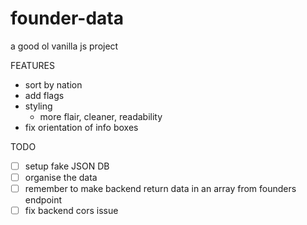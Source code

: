 # founder-data

a good ol vanilla js project

FEATURES
- sort by nation
- add flags
- styling
  - more flair, cleaner, readability
- fix orientation of info boxes

TODO
- [ ] setup fake JSON DB
- [ ] organise the data 
- [ ] remember to make backend return data in an array from founders endpoint
- [ ] fix backend cors issue
